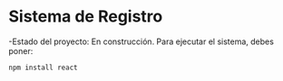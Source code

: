 <h1>Sistema de Registro</h1>
-Estado del proyecto: En construcción.
Para ejecutar el sistema, debes poner: 

```npm install react```
